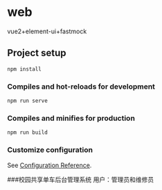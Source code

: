 # web
vue2+element-ui+fastmock

## Project setup
```
npm install
```

### Compiles and hot-reloads for development
```
npm run serve
```

### Compiles and minifies for production
```
npm run build
```

### Customize configuration
See [Configuration Reference](https://cli.vuejs.org/config/).

###校园共享单车后台管理系统   用户：管理员和维修员

